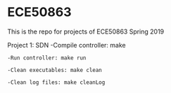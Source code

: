 # ECE50863


This is the repo for projects of ECE50863 Spring 2019

Project 1: SDN
	-Compile controller: make
	
	-Run controller: make run 
	
	-Clean executables: make clean 
	
	-Clean log files: make cleanLog 
	
	